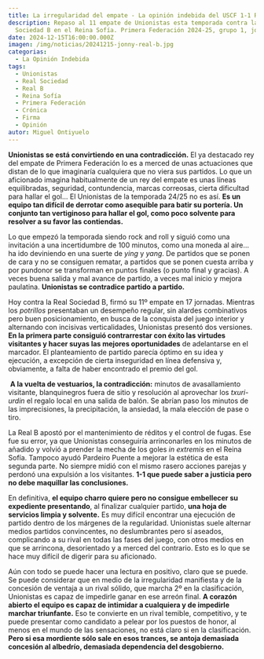 ```yaml
---
title: La irregularidad del empate - La opinión indebida del USCF 1-1 Real Sociedad B
description: Repaso al 11 empate de Unionistas esta temporada contra la Real
  Sociedad B en el Reina Sofía. Primera Federación 2024-25, grupo 1, jornada 17
date: 2024-12-15T16:00:00.000Z
imagen: /img/noticias/20241215-jonny-real-b.jpg
categorias:
  - La Opinión Indebida
tags:
  - Unionistas
  - Real Sociedad
  - Real B
  - Reina Sofía
  - Primera Federación
  - Crónica
  - Firma
  - Opinión
autor: Miguel Ontiyuelo
---
```

**Unionistas se está convirtiendo en una contradicción.** El ya destacado rey del empate de Primera Federación lo es a merced de unas actuaciones que distan de lo que imaginaría cualquiera que no viera sus partidos. Lo que un aficionado imagina habitualmente de un rey del empate es unas líneas equilibradas, seguridad, contundencia, marcas correosas, cierta dificultad para hallar el gol... El Unionistas de la temporada 24/25 no es así. **Es un equipo tan difícil de derrotar como asequible para batir su portería. Un conjunto tan vertiginoso para hallar el gol, como poco solvente para resolver a su favor las contiendas.**

Lo que empezó la temporada siendo rock and roll y siguió como una invitación a una incertidumbre de 100 minutos, como una moneda al aire… ha ido deviniendo en una suerte de *ying* y *yang*. De partidos que se ponen de cara y no se consiguen rematar, a partidos que se ponen cuesta arriba y por pundonor se transforman en puntos finales (o punto final y gracias). A veces buena salida y mal avance de partido, a veces mal inicio y mejora paulatina. **Unionistas se contradice partido a partido.**

Hoy contra la Real Sociedad B, firmó su 11º empate en 17 jornadas. Mientras los *potrillos* presentaban un desempeño regular, sin alardes combinativos pero buen posicionamiento, en busca de la conquista del juego interior y alternando con incisivas verticalidades, Unionistas presentó dos versiones. **En la primera parte consiguió contrarrestar con éxito las virtudes visitantes y hacer suyas las mejores oportunidades** de adelantarse en el marcador. El planteamiento de partido parecía óptimo en su idea y ejecución, a excepción de cierta inseguridad en línea defensiva y, obviamente, a falta de haber encontrado el premio del gol.

 **A la vuelta de vestuarios, la contradicción:** minutos de avasallamiento visitante, blanquinegros fuera de sitio y resolución al aprovechar los *txuri-urdin* el regalo local en una salida de balón. Se abrían paso los minutos de las imprecisiones, la precipitación, la ansiedad, la mala elección de pase o tiro.

La Real B apostó por el mantenimiento de réditos y el control de fugas. Ese fue su error, ya que Unionistas conseguiría arrinconarles en los minutos de añadido y volvió a prender la mecha de los goles *in extremis* en el Reina Sofía. Tampoco ayudó Pardeiro Puente a mejorar la estética de esta segunda parte. No siempre midió con el mismo rasero acciones parejas y perdonó una expulsión a los visitantes. **1-1 que puede saber a justicia pero no debe maquillar las conclusiones.**

En definitiva, **el equipo charro quiere pero no consigue embellecer su expediente presentando**, al finalizar cualquier partido, **una hoja de servicios limpia y solvente.** Es muy difícil encontrar una ejecución de partido dentro de los márgenes de la regularidad. Unionistas suele alternar medios partidos convincentes, no deslumbrantes pero sí aseados, complicando a su rival en todas las fases del juego, con otros medios en que se arrincona, desorientado y a merced del contrario. Esto es lo que se hace muy difícil de digerir para su aficionado.

Aún con todo se puede hacer una lectura en positivo, claro que se puede. Se puede considerar que en medio de la irregularidad manifiesta y de la concesión de ventaja a un rival sólido, que marcha 2º en la clasificación, Unionistas es capaz de impedirle ganar en ese arreón final. **A corazón abierto el equipo es capaz de intimidar a cualquiera y de impedirle marchar triunfante.** Eso te convierte en un rival temible, competitivo, y te puede presentar como candidato a pelear por los puestos de honor, al menos en el mundo de las sensaciones, no está claro si en la clasificación. **Pero si esa mordiente sólo sale en esos trances, se antoja demasiada concesión al albedrío, demasiada dependencia del desgobierno.**
